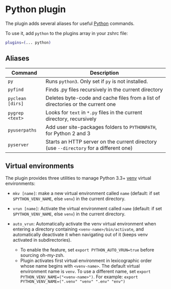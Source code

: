 # Python plugin

The plugin adds several aliases for useful [Python](https://www.python.org/) commands.

To use it, add `python` to the plugins array in your zshrc file:

```zsh
plugins=(... python)
```

## Aliases

| Command          | Description                                                                            |
| ---------------- | -------------------------------------------------------------------------------------- |
| `py`             | Runs `python3`. Only set if `py` is not installed.                                     |
| `pyfind`         | Finds .py files recursively in the current directory                                   |
| `pyclean [dirs]` | Deletes byte-code and cache files from a list of directories or the current one        |
| `pygrep <text>`  | Looks for `text` in `*.py` files in the current directory, recursively                 |
| `pyuserpaths`    | Add user site-packages folders to `PYTHONPATH`, for Python 2 and 3                     |
| `pyserver`       | Starts an HTTP server on the current directory (use `--directory` for a different one) |

## Virtual environments

The plugin provides three utilities to manage Python 3.3+ [venv](https://docs.python.org/3/library/venv.html)
virtual environments:

- `mkv [name]`: make a new virtual environment called `name` (default: if set `$PYTHON_VENV_NAME`, else
  `venv`) in the current directory.

- `vrun [name]`: Activate the virtual environment called `name` (default: if set `$PYTHON_VENV_NAME`, else
  `venv`) in the current directory.

- `auto_vrun`: Automatically activate the venv virtual environment when entering a directory containing
  `<venv-name>/bin/activate`, and automatically deactivate it when navigating out of it (keeps venv activated
  in subdirectories).
  - To enable the feature, set `export PYTHON_AUTO_VRUN=true` before sourcing oh-my-zsh.
  - Plugin activates first virtual environment in lexicographic order whose name begins with `<venv-name>`.
    The default virtual environment name is `venv`. To use a different name, set
    `export PYTHON_VENV_NAME=("<venv-name>")`. For example:
    `export PYTHON_VENV_NAME=(".venv" "venv" ".env" "env")`
